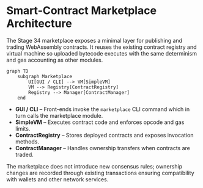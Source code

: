 # Smart-Contract Marketplace Architecture

The Stage 34 marketplace exposes a minimal layer for publishing and trading
WebAssembly contracts.  It reuses the existing contract registry and virtual
machine so uploaded bytecode executes with the same determinism and gas
accounting as other modules.

```mermaid
graph TD
    subgraph Marketplace
        UI[GUI / CLI] --> VM[SimpleVM]
        VM --> Registry[ContractRegistry]
        Registry --> Manager[ContractManager]
    end
```

* **GUI / CLI** – Front-ends invoke the `marketplace` CLI command which in turn
  calls the marketplace module.
* **SimpleVM** – Executes contract code and enforces opcode and gas limits.
* **ContractRegistry** – Stores deployed contracts and exposes invocation
  methods.
* **ContractManager** – Handles ownership transfers when contracts are traded.

The marketplace does not introduce new consensus rules; ownership changes are
recorded through existing transactions ensuring compatibility with wallets and
other network services.
